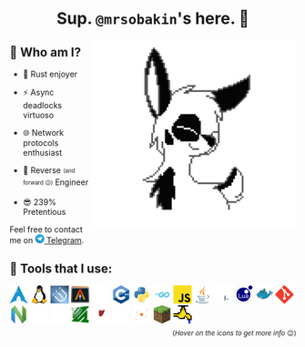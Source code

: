 <h1 align="center">Sup. <code>@mrsobakin</code>'s here. 👋</h1>

<picture><source media="(prefers-color-scheme: dark)" srcset="assets/dogsiftheywerepurple.svg"><source media="(prefers-color-scheme: light)" srcset="assets/dogsiftheywerepurple.svg"><img src="assets/dogsiftheywerepurple.svg" title="Literally me 🐶" height="330px" align="right"></picture>

## 🤔 Who am I?

- 🦀 Rust enjoyer

- ⚡ Async deadlocks virtuoso

- 🌐 Network protocols enthusiast

- 👾 Reverse <sub><sup>(and forward 😉)</sup></sub> Engineer

- 😎 239% Pretentious

Feel free to contact me on [<img src="assets/telegram.svg" height="16"> Telegram](https://t.me/sbknnn).

## 🔧 Tools that I use: 

<div id="tools"><picture><source media="(prefers-color-scheme: dark)" srcset="assets/icons/arch.svg"><source media="(prefers-color-scheme: light)" srcset="assets/icons/arch.svg"><img src="assets/icons/arch.svg" alt="Arch Linux" title="Arch Linux
My daily driver, btw" height="32"></picture>
<picture><source media="(prefers-color-scheme: dark)" srcset="assets/icons/linux.svg"><source media="(prefers-color-scheme: light)" srcset="assets/icons/linux.svg"><img src="assets/icons/linux.svg" alt="Linux" title="Linux" height="32"></picture>
<picture><source media="(prefers-color-scheme: dark)" srcset="assets/icons/i3.svg"><source media="(prefers-color-scheme: light)" srcset="assets/icons/i3.svg"><img src="assets/icons/i3.svg" alt="i3" title="i3
I̶'̶l̶l̶ ̶s̶w̶i̶t̶c̶h̶ ̶t̶o̶ ̶S̶w̶a̶y̶.̶ ̶S̶o̶m̶e̶ ̶d̶a̶y̶.̶ ̶E̶v̶e̶n̶t̶u̶a̶l̶l̶y̶.̶ ̶B̶e̶f̶o̶r̶e̶ ̶v̶e̶r̶y̶ ̶l̶o̶n̶g̶.̶ ̶S̶o̶o̶n̶e̶r̶ ̶o̶r̶ ̶l̶a̶t̶e̶r̶.̶ ̶I̶n̶ ̶t̶i̶m̶e̶ ̶t̶o̶ ̶c̶o̶m̶e̶.̶ ̶C̶e̶r̶t̶a̶i̶n̶l̶y̶.̶.̶.̶
I actually did switch. Buuuuut, I'm to lazy to change the icon." height="32"></picture>
<picture><source media="(prefers-color-scheme: dark)" srcset="assets/icons/alacritty.svg"><source media="(prefers-color-scheme: light)" srcset="assets/icons/alacritty.svg"><img src="assets/icons/alacritty.svg" alt="Alacritty" title="Alacritty" height="32"></picture>
<a href="https://github.com/mrsobakin?tab=repositories&q=&type=&language=rust"><picture><source media="(prefers-color-scheme: dark)" srcset="assets/icons/rust.svg"><source media="(prefers-color-scheme: light)" srcset="assets/icons/rust_light.svg"><img src="assets/icons/rust.svg" alt="Rust" title="Rust
💖🦀
Befriended the borrow checker. Not the lifetimes though.
Click to see things I wrote in Rust." height="32"></picture></a>
<a href="https://github.com/mrsobakin?tab=repositories&q=&type=&language=c%2B%2B"><picture><source media="(prefers-color-scheme: dark)" srcset="assets/icons/cpp.svg"><source media="(prefers-color-scheme: light)" srcset="assets/icons/cpp.svg"><img src="assets/icons/cpp.svg" alt="C++" title="C++" height="32"></picture></a>
<a href="https://github.com/mrsobakin?tab=repositories&q=&type=&language=python"><picture><source media="(prefers-color-scheme: dark)" srcset="assets/icons/python.svg"><source media="(prefers-color-scheme: light)" srcset="assets/icons/python.svg"><img src="assets/icons/python.svg" alt="Python" title="Python
This is probably the language I wrote most code in. It is slow as hell, is full of runtime exceptions, but it's simple and gets the job done. This readme was generated using Python!
Click to see things I wrote in it." height="32"></picture></a>
<a href="https://github.com/mrsobakin?tab=repositories&q=&type=&language=go"><picture><source media="(prefers-color-scheme: dark)" srcset="assets/icons/go.svg"><source media="(prefers-color-scheme: light)" srcset="assets/icons/go.svg"><img src="assets/icons/go.svg" alt="Go" title="Go
I love Go, but I think that I'm cursed. Every time, and I mean *EVERY* time that I decide to write something in Go, I have to reimplement basic things. I had to write my own MPMC channel once.
Click to see things I wrote in Go." height="32"></picture></a>
<a href="https://github.com/mrsobakin?tab=repositories&q=&type=&language=javascript"><picture><source media="(prefers-color-scheme: dark)" srcset="assets/icons/javascript.svg"><source media="(prefers-color-scheme: light)" srcset="assets/icons/javascript.svg"><img src="assets/icons/javascript.svg" alt="Javascript" title="Javascript
Javascript is so awful that its shittiness rolls over and it becomes good again." height="32"></picture></a>
<a href="https://github.com/mrsobakin?tab=repositories&q=&type=&language=java"><picture><source media="(prefers-color-scheme: dark)" srcset="assets/icons/java.svg"><source media="(prefers-color-scheme: light)" srcset="assets/icons/java.svg"><img src="assets/icons/java.svg" alt="Java" title="Java
For better or for worse, Java was *the* language I learned to code in. But now I hate it. Well, just as any other sane person." height="32"></picture></a>
<a href="https://github.com/mrsobakin/scripts"><picture><source media="(prefers-color-scheme: dark)" srcset="assets/icons/bash.svg"><source media="(prefers-color-scheme: light)" srcset="assets/icons/bash_light.svg"><img src="assets/icons/bash.svg" alt="Bash" title="Bash
I would like to say that I know bash, but I think that no one really does fully know it. I can write complex scripts, but I can never be sure that they won't break on some edge case.
Click to go to repository with my useful scripts" height="32"></picture></a>
<picture><source media="(prefers-color-scheme: dark)" srcset="assets/icons/lua.svg"><source media="(prefers-color-scheme: light)" srcset="assets/icons/lua.svg"><img src="assets/icons/lua.svg" alt="Lua" title="Lua" height="32"></picture>
<picture><source media="(prefers-color-scheme: dark)" srcset="assets/icons/docker.svg"><source media="(prefers-color-scheme: light)" srcset="assets/icons/docker.svg"><img src="assets/icons/docker.svg" alt="Docker" title="Docker" height="32"></picture>
<picture><source media="(prefers-color-scheme: dark)" srcset="assets/icons/git.svg"><source media="(prefers-color-scheme: light)" srcset="assets/icons/git.svg"><img src="assets/icons/git.svg" alt="Git" title="Git
I know my `git push --force` and manual hunk editing around it. Though I'm nowhere near being a git master." height="32"></picture>
<a href="https://github.com/mrsobakin/nvim-config/"><picture><source media="(prefers-color-scheme: dark)" srcset="assets/icons/nvim.svg"><source media="(prefers-color-scheme: light)" srcset="assets/icons/nvim.svg"><img src="assets/icons/nvim.svg" alt="NeoVim" title="NeoVim
Don't know what to say about it. I write text in NeoVim. I even wrote a plugin for it in it.
Click to check out my NeoVim config (it will never be finished)" height="32"></picture></a>
<picture><source media="(prefers-color-scheme: dark)" srcset="assets/icons/md.svg"><source media="(prefers-color-scheme: light)" srcset="assets/icons/md_light.svg"><img src="assets/icons/md.svg" alt="Markdown" title="Markdown
You'll be the judge of my markdown skills." height="32"></picture>
<picture><source media="(prefers-color-scheme: dark)" srcset="assets/icons/regex.svg"><source media="(prefers-color-scheme: light)" srcset="assets/icons/regex_light.svg"><img src="assets/icons/regex.svg" alt="Regex" title="Regex
My most favorite out of my most hated things thing. Regex is ugly and unreadable, slow, and always causes disasters. But ad-hoc, it's irreplaceable. Truly chaotic neutral.
It's also fun to mess around with." height="32"></picture>
<picture><source media="(prefers-color-scheme: dark)" srcset="assets/icons/ffmpeg.svg"><source media="(prefers-color-scheme: light)" srcset="assets/icons/ffmpeg.svg"><img src="assets/icons/ffmpeg.svg" alt="FFmpeg" title="FFmpeg
I still can't remember how to resize a video" height="32"></picture>
<picture><source media="(prefers-color-scheme: dark)" srcset="assets/icons/wine.svg"><source media="(prefers-color-scheme: light)" srcset="assets/icons/wine_light.svg"><img src="assets/icons/wine.svg" alt="Wine" title="Wine
Except that I obviously use it, I am more or less familiar with its internals and the codebase. I tried to compile WineLib dlls with Rust, however I faced a problem known as a skill issue (I'm just too stupid for it). WineLib itself is too obscure and undocumented, let alone a its usage with Rust. Better luck next time.
(If you are familiar with WineLib and Rust and somehow reading this, please DM me. I would really appreciate your help!)" height="32"></picture>
<picture><source media="(prefers-color-scheme: dark)" srcset="assets/icons/wireshark.svg"><source media="(prefers-color-scheme: light)" srcset="assets/icons/wireshark_light.svg"><img src="assets/icons/wireshark.svg" alt="Wireshark" title="Wireshark" height="32"></picture>
<picture><source media="(prefers-color-scheme: dark)" srcset="assets/icons/mitmproxy.svg"><source media="(prefers-color-scheme: light)" srcset="assets/icons/mitmproxy_light.svg"><img src="assets/icons/mitmproxy.svg" alt="mitmproxy" title="mitmproxy
An important tool in my reverse engineering toolkit. Numerous bugs have been found and numerous services have been reverse engineered with it." height="32"></picture>
<picture><source media="(prefers-color-scheme: dark)" srcset="assets/icons/minecraft.svg"><source media="(prefers-color-scheme: light)" srcset="assets/icons/minecraft.svg"><img src="assets/icons/minecraft.svg" alt="Minecraft" title="Minecraft
Surprising to see a game in a tech stack, right? But there's a good reason why it's here - Minecraft was the main reason that brought me into computer science. It teached me the art of kludging, and I even decided to learn to code just so I could make mods for it. Needless to say that I still didn't made a single one :)" height="32"></picture>
<picture><source media="(prefers-color-scheme: dark)" srcset="assets/icons/spigot.svg"><source media="(prefers-color-scheme: light)" srcset="assets/icons/spigot.svg"><img src="assets/icons/spigot.svg" alt="Spigot" title="Spigot
Back in the day, this was what cool kids used to run Minecraft servers. I never did run my own server back then, but I did wrote a ton of plugins for the Spigot. It's the place where I got my unfortunate knowledge of Java." height="32"></picture>
</div>
<div align="right"><sub>(<i>Hover on the icons to get more info</i> 😉)</sub></div>
